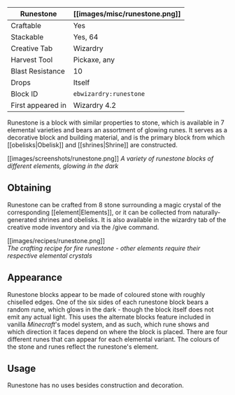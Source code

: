 | Runestone | [[images/misc/runestone.png]] |
|---|---|
| Craftable | Yes |
| Stackable | Yes, 64 |
| Creative Tab | Wizardry |
| Harvest Tool | Pickaxe, any |
| Blast Resistance | 10 |
| Drops | Itself |
| Block ID | `ebwizardry:runestone` |
| First appeared in | Wizardry 4.2 |

Runestone is a block with similar properties to stone, which is available in 7 elemental varieties and bears an assortment of glowing runes. It serves as a decorative block and building material, and is the primary block from which [[obelisks|Obelisk]] and [[shrines|Shrine]] are constructed.

[[images/screenshots/runestone.png]]
_A variety of runestone blocks of different elements, glowing in the dark_

## Obtaining
Runestone can be crafted from 8 stone surrounding a magic crystal of the corresponding [[element|Elements]], or it can be collected from naturally-generated shrines and obelisks. It is also available in the wizardry tab of the creative mode inventory and via the /give command.

[[images/recipes/runestone.png]]  
_The crafting recipe for fire runestone - other elements require their respective elemental crystals_

## Appearance

Runestone blocks appear to be made of coloured stone with roughly chiselled edges. One of the six sides of each runestone block bears a random rune, which glows in the dark - though the block itself does not emit any actual light. This uses the alternate blocks feature included in vanilla _Minecraft_'s model system, and as such, which rune shows and which direction it faces depend on where the block is placed. There are four different runes that can appear for each elemental variant. The colours of the stone and runes reflect the runestone's element.

## Usage
Runestone has no uses besides construction and decoration.
